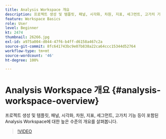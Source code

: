```yaml
---
title: Analysis Workspace 개요
description: 프로젝트 생성 및 템플릿, 패널, 시각화, 차원, 지표, 세그먼트, 고가치 기능 등이 포함된 Analysis Workspace에 대한 높은 수준의 개요를 살펴봅니다.
feature: Workspace Basics
role: User
level: Beginner
kt: 2474
thumbnail: 26266.jpg
exl-id: a975a004-d044-47f6-b4ff-d6158a467c2a
source-git-commit: 8fc641743bc9e07b838a22ca64ccc15344d52764
workflow-type: tm+mt
source-wordcount: '46'
ht-degree: 100%

---
```


# Analysis Workspace 개요 {#analysis-workspace-overview}

프로젝트 생성 및 템플릿, 패널, 시각화, 차원, 지표, 세그먼트, 고가치 기능 등이 포함된 Analysis Workspace에 대한 높은 수준의 개요를 살펴봅니다.

>[!VIDEO](https://video.tv.adobe.com/v/26266/?quality=12&learn=on)
